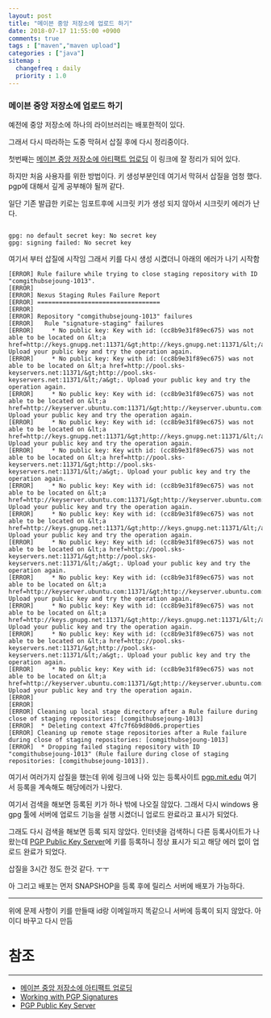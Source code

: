 ```yaml
---
layout: post
title: "메이븐 중앙 저장소에 업로드 하기"
date: 2018-07-17 11:55:00 +0900
comments: true
tags : ["maven","maven upload"]
categories : ["java"]
sitemap :
  changefreq : daily
  priority : 1.0
---
```


### 메이븐 중앙 저장소에 업로드 하기

예전에 중앙 저장소에 하나의 라이브러리는 배포한적이 있다. 

그래서 다시 따라하는 도중 막혀서 삽질 후에 다시 정리중이다.

첫번째는 [메이븐 중앙 저장소에 아티팩트 업로딩](https://www.lesstif.com/pages/viewpage.action?pageId=30277671) 이 링크에 잘 정리가 되어 있다.

하지만 처음 사용자를 위한 방법이다. 키 생성부분인데 여기서 막혀서 삽질을 엄청 했다. pgp에 대해서 깊게 공부해야 될꺼 같다.

일단 기존 발급한 키로는 임포트후에 시크릿 키가 생성 되지 않아서 시크릿키 에러가 난다. 
``` 

gpg: no default secret key: No secret key
gpg: signing failed: No secret key

```
여기서 부터 삽질에 시작임 그래서 키를 다시 생성 시켰더니 아래의 에러가 나기 시작함

``` 
[ERROR] Rule failure while trying to close staging repository with ID "comgithubsejoung-1013".
[ERROR]
[ERROR] Nexus Staging Rules Failure Report
[ERROR] ==================================
[ERROR]
[ERROR] Repository "comgithubsejoung-1013" failures
[ERROR]   Rule "signature-staging" failures
[ERROR]     * No public key: Key with id: (cc8b9e31f89ec675) was not able to be located on &lt;a href=http://keys.gnupg.net:11371/&gt;http://keys.gnupg.net:11371/&lt;/a&gt;. Upload your public key and try the operation again.
[ERROR]     * No public key: Key with id: (cc8b9e31f89ec675) was not able to be located on &lt;a href=http://pool.sks-keyservers.net:11371/&gt;http://pool.sks-keyservers.net:11371/&lt;/a&gt;. Upload your public key and try the operation again.
[ERROR]     * No public key: Key with id: (cc8b9e31f89ec675) was not able to be located on &lt;a href=http://keyserver.ubuntu.com:11371/&gt;http://keyserver.ubuntu.com:11371/&lt;/a&gt;. Upload your public key and try the operation again.
[ERROR]     * No public key: Key with id: (cc8b9e31f89ec675) was not able to be located on &lt;a href=http://keys.gnupg.net:11371/&gt;http://keys.gnupg.net:11371/&lt;/a&gt;. Upload your public key and try the operation again.
[ERROR]     * No public key: Key with id: (cc8b9e31f89ec675) was not able to be located on &lt;a href=http://pool.sks-keyservers.net:11371/&gt;http://pool.sks-keyservers.net:11371/&lt;/a&gt;. Upload your public key and try the operation again.
[ERROR]     * No public key: Key with id: (cc8b9e31f89ec675) was not able to be located on &lt;a href=http://keyserver.ubuntu.com:11371/&gt;http://keyserver.ubuntu.com:11371/&lt;/a&gt;. Upload your public key and try the operation again.
[ERROR]     * No public key: Key with id: (cc8b9e31f89ec675) was not able to be located on &lt;a href=http://keys.gnupg.net:11371/&gt;http://keys.gnupg.net:11371/&lt;/a&gt;. Upload your public key and try the operation again.
[ERROR]     * No public key: Key with id: (cc8b9e31f89ec675) was not able to be located on &lt;a href=http://pool.sks-keyservers.net:11371/&gt;http://pool.sks-keyservers.net:11371/&lt;/a&gt;. Upload your public key and try the operation again.
[ERROR]     * No public key: Key with id: (cc8b9e31f89ec675) was not able to be located on &lt;a href=http://keyserver.ubuntu.com:11371/&gt;http://keyserver.ubuntu.com:11371/&lt;/a&gt;. Upload your public key and try the operation again.
[ERROR]     * No public key: Key with id: (cc8b9e31f89ec675) was not able to be located on &lt;a href=http://keys.gnupg.net:11371/&gt;http://keys.gnupg.net:11371/&lt;/a&gt;. Upload your public key and try the operation again.
[ERROR]     * No public key: Key with id: (cc8b9e31f89ec675) was not able to be located on &lt;a href=http://pool.sks-keyservers.net:11371/&gt;http://pool.sks-keyservers.net:11371/&lt;/a&gt;. Upload your public key and try the operation again.
[ERROR]     * No public key: Key with id: (cc8b9e31f89ec675) was not able to be located on &lt;a href=http://keyserver.ubuntu.com:11371/&gt;http://keyserver.ubuntu.com:11371/&lt;/a&gt;. Upload your public key and try the operation again.
[ERROR]
[ERROR]
[ERROR] Cleaning up local stage directory after a Rule failure during close of staging repositories: [comgithubsejoung-1013]
[ERROR]  * Deleting context 47fc7f6b9d80d6.properties
[ERROR] Cleaning up remote stage repositories after a Rule failure during close of staging repositories: [comgithubsejoung-1013]
[ERROR]  * Dropping failed staging repository with ID "comgithubsejoung-1013" (Rule failure during close of staging repositories: [comgithubsejoung-1013]).

```

여기서 여러가지 삽질을 했는데 위에 링크에 나와 있는 등록사이트 [pgp.mit.edu](http://pgp.mit.edu/) 
여기서 등록을 계속해도 해당에러가 나왔다.

여기서 검색을 해보면 등록된 키가 하나 밖에 나오질 않았다. 그래서 다시 windows 용 gpg 툴에 서버에 업로드 기능을 실행 시켰더니 
업로드 완료라고 표시가 되었다.

그래도 다시 검색을 해보면 등록 되지 않았다. 인터넷을 검색하니 다른 등록사이트가 나왔는데 [PGP Public Key Server](https://pgp.key-server.io)에 
키를 등록하니 정상 표시가 되고 해당 에러 없이 업로드 완료가 되었다.

삽질을 3시간 정도 한것 같다. ㅜㅜ


아 그리고 배포는 먼저 SNAPSHOP을 등록 후에 릴리스 서버에 배포가 가능하다.

--------------------------

위에 문제 사항이 키를 만들때 id랑 이메일까지 똑같으니 서버에 등록이 되지 않았다. 아이디 바꾸고 다시 만듬





# 참조 
-----
* [메이븐 중앙 저장소에 아티팩트 업로딩](https://www.lesstif.com/pages/viewpage.action?pageId=30277671)
* [Working with PGP Signatures](https://central.sonatype.org/pages/working-with-pgp-signatures.html)
* [PGP Public Key Server](https://pgp.key-server.io)